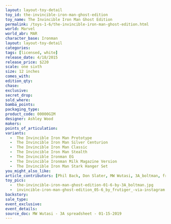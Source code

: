 ```yaml
---
layout: layout-toy-detail 
toy_id: the-invincible-iron-man-ghost-edition
toy_name: The Invincible Iron Man Ghost Edition
permalink: /toys-1-6/the-invincible-iron-man-ghost-edition.html
world: Marvel
world_abr: MAR
character_base: Ironman
layout: layout-toy-detail
categories: 
tags: [licensed, white]
release_date: 4/18/2015
release_price: $220 
scale: one sixth
size: 12 inches
comes_with: 
edition_qty: 
chase: 
exclusive: 
secret_drop: 
sold_where: 
bamba_points: 
packaging_type: 
product_code: 00000GIM
designer: Ashley Wood
makers: 
points_of_articulation: 
variants: 
  -  The Invincible Iron Man Prototype
  -  The Invincible Iron Man Silver Centurion
  -  The Invincible Iron Man Classic
  -  The Invincible Iron Man Stealth
  -  The Invincible Ironman EG
  -  The Invincible Ironman Milk Magazine Version
  -  The Invincible Iron Man Stark Hanger Set
you_might_also_like: 
article_contributors: [Phil Back, Don Slater, MW Wutasi, 3A_boltman, frutiger_]
toy_pics: 
  -  the-invincible-iron-man-ghost-edition-01-6-by-3A_boltman.jpg
  -  invincible-iron-man-ghost-edition_05-6_by_frutiger_-via-instagram.jpg
backstory: 
sale_type: 
event_exclusive: 
event_details: 
source_doc: MW Wutasi - 3A spreadsheet - 01-15-2019
---
```

